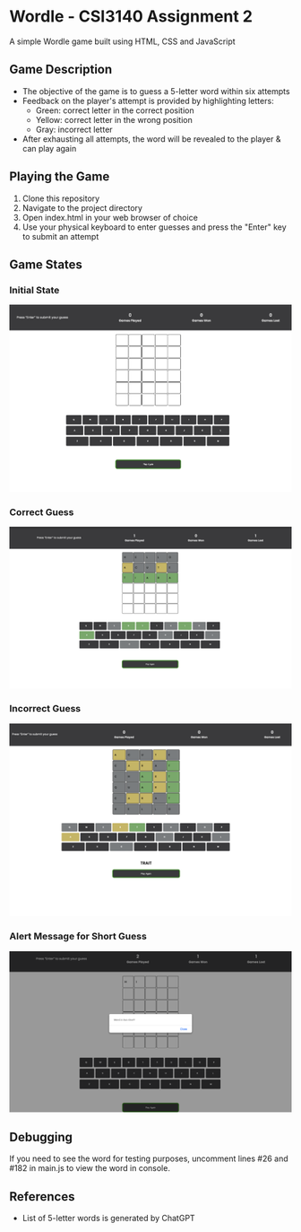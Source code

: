 # Wordle - CSI3140 Assignment 2

A simple Wordle game built using HTML, CSS and JavaScript


## Game Description

- The objective of the game is to guess a 5-letter word within six attempts
- Feedback on the player's attempt is provided by highlighting letters:
	- Green: correct letter in the correct position
	- Yellow: correct letter in the wrong position
	- Gray: incorrect letter
- After exhausting all attempts, the word will be revealed to the player & can play again

## Playing the Game 

1. Clone this repository 
2. Navigate to the project directory 
3. Open index.html in your web browser of choice
4. Use your physical keyboard to enter guesses and press the "Enter" key to submit an attempt


## Game States
### Initial State
![InitialState](docs/design_system/emptyGrid.png)
### Correct Guess
![WinningRound](docs/design_system/winningRound.png)
### Incorrect Guess
![LosingRound](docs/design_system/losingRound.png)

### Alert Message for Short Guess
![Alert](docs/design_system/alert.png)


## Debugging 
If you need to see the word for testing purposes, uncomment lines #26 and #182 in main.js to view the word in console.

## References
- List of 5-letter words is generated by ChatGPT


